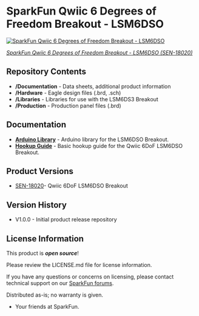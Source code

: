 SparkFun Qwiic 6 Degrees of Freedom Breakout - LSM6DSO
========================================

[![SparkFun Qwiic 6 Degrees of Freedom Breakout - LSM6DSO](https://cdn.sparkfun.com/assets/parts/1/7/2/4/2/18020-SparkFun_6_Degrees_of_Freedom_Breakout_-_LSM6DSO__Qwiic_-01.jpg)](https://cdn.sparkfun.com/assets/parts/1/7/2/4/2/18020-SparkFun_6_Degrees_of_Freedom_Breakout_-_LSM6DSO__Qwiic_-01.jpg)

[*SparkFun Qwiic 6 Degrees of Freedom Breakout - LSM6DSO (SEN-18020)*](https://www.sparkfun.com/products/18020)



Repository Contents
-------------------

* **/Documentation** - Data sheets, additional product information
* **/Hardware** - Eagle design files (.brd, .sch)
* **/Libraries** - Libraries for use with the LSM6DS3 Breakout
* **/Production** - Production panel files (.brd)

Documentation
--------------

* **[Arduino Library](https://github.com/sparkfun/SparkFun_Qwiic_6DoF_LSM6DSO_Arduino_Library)** - Arduino library for the LSM6DSO Breakout.
* **[Hookup Guide](https://learn.sparkfun.com/tutorials/1664)** - Basic hookup guide for the Qwiic 6DoF LSM6DSO Breakout.

Product Versions
----------------

* [SEN-18020](https://www.sparkfun.com/products/18020)- Qwiic 6DoF LSM6DSO Breakout

Version History
---------------
* V1.0.0 - Initial product release repository

License Information
-------------------

This product is _**open source**_! 

Please review the LICENSE.md file for license information. 

If you have any questions or concerns on licensing, please contact technical support on our [SparkFun forums](https://forum.sparkfun.com/viewforum.php?f=152).

Distributed as-is; no warranty is given.

- Your friends at SparkFun.
